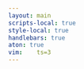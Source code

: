 ```yaml
---
layout: main
scripts-local: true
style-local: true
handlebars: true
aton: true
vim:    ts=3
---
```



<div style="min-width:1121px" id="contents">
	<div style="height:1000px"></div>
</div>


